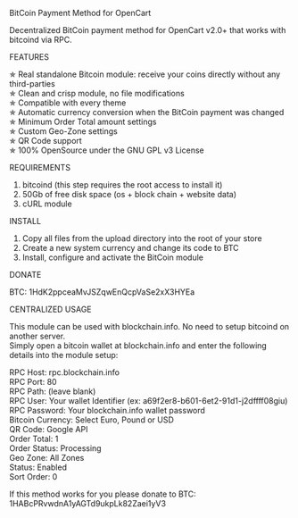 BitCoin Payment Method for OpenCart

Decentralized BitCoin payment method for OpenCart v2.0+ that works with bitcoind via RPC.

FEATURES  

✯  Real standalone Bitcoin module: receive your coins directly without any third-parties  
✯  Clean and crisp module, no file modifications  
✯  Compatible with every theme  
✯  Automatic currency conversion when the BitCoin payment was changed  
✯  Minimum Order Total amount settings  
✯  Custom Geo-Zone settings  
✯  QR Code support  
✯  100% OpenSource under the GNU GPL v3 License  

REQUIREMENTS  

1. bitcoind (this step requires the root access to install it)  
2. 50Gb of free disk space (os + block chain + website data)  
3. cURL module  

INSTALL  

1. Copy all files from the upload directory into the root of your store  
2. Create a new system currency and change its code to BTC  
3. Install, configure and activate the BitCoin module  

DONATE  

BTC: 1HdK2ppceaMvJSZqwEnQcpVaSe2xX3HYEa  

CENTRALIZED USAGE

This module can be used with blockchain.info. No need to setup bitcoind on another server.  
Simply open a bitcoin wallet at blockchain.info and enter the following details into the module setup:  

RPC Host: rpc.blockchain.info  
RPC Port: 80  
RPC Path: (leave blank)  
RPC User: Your wallet Identifier (ex: a69f2er8-b601-6et2-91d1-j2dffff08giu)  
RPC Password: Your blockchain.info wallet password  
Bitcoin Currency: Select Euro, Pound or USD  
QR Code: Google API  
Order Total: 1  
Order Status: Processing  
Geo Zone: All Zones  
Status: Enabled  
Sort Order: 0  

If this method works for you please donate to BTC: 1HABcPRvwdnA1yAGTd9ukpLk82Zaei1yV3